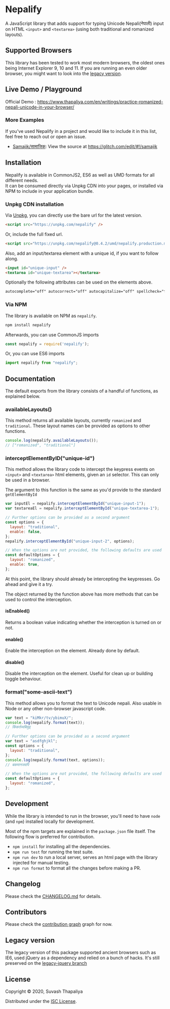 # Nepalify

A JavaScript library that adds support for typing Unicode Nepali(नेपाली) input on HTML `<input>` and `<textarea>` (using both traditional and romanized layouts).

## Supported Browsers

This library has been tested to work most modern browsers, the oldest ones being Internet Explorer 9, 10 and 11. If you are running an even older browser, you might want to look into the [legacy version](#legacy-version).

## Live Demo / Playground

Official Demo : https://www.thapaliya.com/en/writings/practice-romanized-nepali-unicode-in-your-browser/

### More Examples

If you've used Nepalify in a project and would like to include it in this list, feel free to reach out or open an issue.

- [Samajik/सामाजिक](http://samajik.glitch.me/): View the source at https://glitch.com/edit/#!/samajik


## Installation

Nepalify is available in CommonJS2, ES6 as well as UMD formats for all different needs.  
It can be consumed directly via Unpkg CDN into your pages, or installed via NPM to include in your application bundle.

### Unpkg CDN installation

Via [Unpkg](https://unpkg.com/), you can directly use the bare url for the latest version.

```html
<script src="https://unpkg.com/nepalify" />
```

Or, include the full fixed url.

```html
<script src="https://unpkg.com/nepalify@0.4.2/umd/nepalify.production.min.js" />
```

Also, add an input/textarea element with a unique id, if you want to follow along.

```html
<input id="unique-input" />
<textarea id="unique-textarea"></textarea>
```

Optionally the following attributes can be used on the elements above.

```html
autocomplete="off" autocorrect="off" autocapitalize="off" spellcheck="false"
```

### Via NPM

The library is available on NPM as `nepalify`.

```bash
npm install nepalify
```
Afterwards, you can use CommonJS imports
```javascript
const nepalify = require('nepalify');
```

Or, you can use ES6 imports
```javascript
import nepalify from "nepalify";
```

## Documentation

The default exports from the library consists of a handful of functions, as explained below.

### availableLayouts()

This method returns all available layouts, currently `romanized` and `traditional`. These layout names can be provided as options to other functions.

```javascript
console.log(nepalify.availableLayouts());
// ["romanized", "traditional"]
```

### interceptElementByID("unique-id")

This method allows the library code to intercept the keypress events on `<input>` and `<textarea>` html elements, given an `id` selector. This can only be used in a browser.

The argument to this function is the same as you'd provide to the standard `getElementById`

```javascript
var inputEl = nepalify.interceptElementById("unique-input-1");
var textareaEl = nepalify.interceptElementById("unique-textarea-1");

// Further options can be provided as a second argument
const options = {
  layout: "traditional",
  enable: false,
};
nepalify.interceptElementById("unique-input-2", options);

// When the options are not provided, the following defaults are used
const defaultOptions = {
  layout: "romanized",
  enable: true,
};
```

At this point, the library should already be intercepting the keypresses. Go ahead and give it a try.

The object returned by the function above has more methods that can be used to control the interception.

#### isEnabled()

Returns a boolean value indicating whether the interception is turned on or not.

#### enable()

Enable the interception on the element. Already done by default.

#### disable()

Disable the interception on the element. Useful for clean up or building toggle behaviour.


### format("some-ascii-text")

This method allows you to format the text to Unicode nepali. Also usable in Node or any other non-browser javascript code.

```javascript
var text = "kiMkr/tv/ybimuX/";
console.log(nepalify.format(text));
// किंकर्तव्यबिमुढ्

// Further options can be provided as a second argument
var text = "asdfghjkl";
const options = {
  layout: "traditional",
};
console.log(nepalify.format(text, options));
// बकमानजवपि

// When the options are not provided, the following defaults are used
const defaultOptions = {
  layout: "romanized",
};
```

## Development

While the library is intended to run in the browser, you'll need to have `node` (and `npm`) installed locally for development.

Most of the npm targets are explained in the `package.json` file itself. The following flow is preferred for contribution.

- `npm install` for installing all the dependencies.
- `npm run test` for running the test suite.
- `npm run dev` to run a local server, serves an html page with the library injected for manual testing.
- `npm run format` to format all the changes before making a PR.

## Changelog

Please check the [CHANGELOG.md](https://github.com/suvash/nepalify/blob/main/CHANGELOG.md) for details.

## Contributors

Please check the [contribution graph](https://github.com/suvash/nepalify/graphs/contributors) graph for now.

## Legacy version

The legacy version of this package supported ancient browsers such as IE6, used jQuery as a dependency and relied on a bunch of hacks. It's still preserved on the [legacy-jquery branch](https://github.com/suvash/nepalify/tree/legacy-jquery)

## License

Copyright © 2020, Suvash Thapaliya

Distributed under the [ISC License](https://github.com/suvash/nepalify/blob/main/LICENSE).
